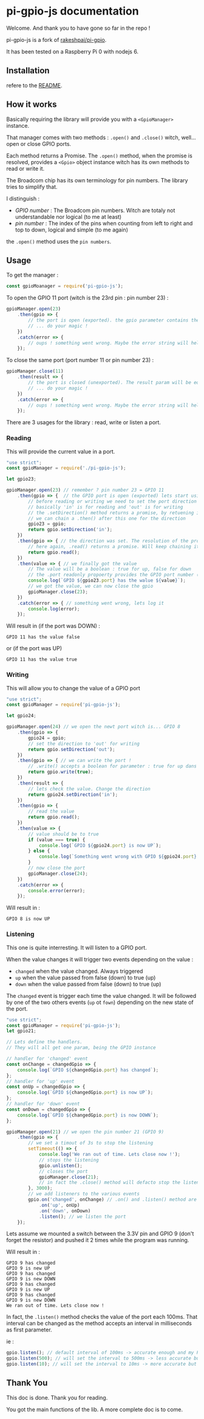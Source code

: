 # pi-gpio-js documentation

Welcome. And thank you to have gone so far in the repo !

pi-gpio-js is a fork of [rakeshpai/pi-gpio](https://github.com/rakeshpai/pi-gpio).

It has been tested on a Raspberry Pi 0 with nodejs 6.

## Installation

refere to the [README](https://github.com/EyeDive/pi-gpio-js/blob/master/README.md#installation).

## How it works

Basically requiring the library will provide you with a `<GpioManager>` instance.

That manager comes with two methods : `.open()` and `.close()` witch, well... open
or close GPIO ports.

Each method returns a Promise. The `.open()` method, when the promise is resolved,
provides a `<Gpio>` object instance witch has its own methods to read or write it.

The Broadcom chip has its own terminology for pin numbers. The library tries to simplify that.

I distinguish :
 - _GPIO number_ : The Broadcom pin numbers. Witch are totaly not understandable nor logical (to me at least)
 - _pin number_ : The index of the pins when counting from left to right and top to down, logical and
 simple (to me again)
 
the `.open()` method uses the `pin numbers`.

## Usage

To get the manager :

```javascript
const gpioMoanager = require('pi-gpio-js');
```

To open the GPIO 11 port (witch is the 23rd pin : pin number 23) :

```javascript
gpioManager.open(23)
    .then(gpio => {
        // the port is open (exported). the gpio parameter contains the Gpio instance
        // ... do your magic !
    })
    .catch(error => {
        // oups ! something went wrong. Maybe the error string will help you
    });
```

To close the same port (port number 11 or pin number 23) :

```javascript
gpioManager.close(11)
    .then(result => {
        // the port is closed (unexported). The result param will be equal to true if port was open before
        // ... do your magic !
    })
    .catch(error => {
        // oups ! something went wrong. Maybe the error string will help you
    });
```

There are 3 usages for the library : read, write or listen a port.

### Reading

This will provide the current value in a port.

```javascript
"use strict";
const gpioManager = require('./pi-gpio-js');

let gpio23;

gpioManager.open(23) // remember ? pin number 23 = GPIO 11
    .then(gpio => {  // the GPIO port is open (exported) lets start using it
        // before reading or writing we need to set the port direction
        // basically 'in' is for reading and 'out' is for writing
        // the .setDirection() method returns a promise, by retuening it
        // we can chain a .then() after this one for the direction
        gpio23 = gpio;
        return gpio.setDirection('in');
    })
    .then(gpio => { // the direction was set. The resolution of the promise gives the same gpio instance
        // here again, .read() returns a promise. Will keep chaining it
        return gpio.read();
    })
    .then(value => { // we finally got the value
        // The value will be a boolean : true for up, false for down
        // the .port readonly propoerty provides the GPIO port number (11 here)
        console.log(`GPIO ${gpio23.port} has the walue ${value}`);
        // we got the value, we can now close the gpio
        gpioManager.close(23);
    })
    .catch(error => { // something went wrong, lets log it
        console.log(error);
    });

```

Will result in (if the port was DOWN) :

```
GPIO 11 has the value false
```

or (if the port was UP)

```
GPIO 11 has the value true
```

### Writing

This will allow you to change the value of a GPIO port

```javascript
"use strict";
const gpioManager = require('pi-gpio-js');

let gpio24;

gpioManager.open(24) // we open the newt port witch is... GPIO 8
    .then(gpio => {
        gpio24 = gpio;
        // set the direction to 'out' for writing
        return gpio.setDirection('out');
    })
    .then(gpio => { // we can write the port !
        // .write() accepts a boolean for parameter : true for up dans false for down
        return gpio.write(true);
    })
    .then(result => {
        // lets check the value. Change the direction
        return gpio24.setDirection('in');
    })
    .then(gpio => {
        // read the value
        return gpio.read();
    })
    .then(value => {
        // value should be to true
        if (value === true) {
            console.log(`GPIO ${gpio24.port} is now UP`);
        } else {
            console.log(`Something went wrong with GPIO ${gpio24.port} writting`);
        }
        // now close the port
        gpioManager.close(24);
    })
    .catch(error => {
        console.error(error);
    });
```

Will result in :

```
GPIO 8 is now UP
```

### Listening

This one is quite interresting. It will listen to a GPIO port. 

When the value changes it will trigger two events depending on the value :

 - `changed` when the value changed. Always triggered
 - `up` when the value passed from false (down) to true (up)
 - `down` when the value passed from false (down) to true (up)
 
The `changed` event is trigger each time the value changed. It will be followed by one of the
two others events (`up` ot `fown`) depending on the new state of the port.
 
 
```javascript
"use strict";
const gpioManager = require('pi-gpio-js');
let gpio21;

// Lets define the handlers.
// They will all get one param, being the GPIO instance

// handler for 'changed' event
const onChange = changedGpio => {
    console.log(`GPIO ${changedGpio.port} has changed`);
};
// handler for 'up' event
const onUp = changedGpio => {
    console.log(`GPIO ${changedGpio.port} is now UP`);
};
// handler for 'down' event
const onDown = changedGpio => {
    console.log(`GPIO ${changedGpio.port} is now DOWN`);
};

gpioManager.open(21) // we open the pin number 21 (GPIO 9)
    .then(gpio => {
        // we set a timout of 3s to stop the listening
        setTimeout(() => {
            console.log('We ran out of time. Lets close now !');
            // stops the listening
            gpio.unlisten();
            // closes the port
            gpioManager.close(21);
            // in fact the .close() method will defacto stop the listening. But lets keep clear and clean.
        }, 3000);
        // we add listeners to the various events
        gpio.on('changed', onChange) // .on() and .listen() method are fluent
            .on('up', onUp)
            .on('down', onDown)
            .listen(); // we listen the port
    });
```

Lets assume we mounted a switch between the 3.3V pin and GPIO 9 (don't forget the resistor)
and pushed it 2 times while the program was running.

Will result in :

```
GPIO 9 has changed
GPIO 9 is new UP
GPIO 9 has changed
GPIO 9 is new DOWN
GPIO 9 has changed
GPIO 9 is new UP
GPIO 9 has changed
GPIO 9 is new DOWN
We ran out of time. Lets close now !
```

In fact, the `.listen()` method checks the value of the port each 100ms. That interval
can be changed as the method accepts an interval in milliseconds as first parameter.

ie :
```javascript
gpio.listen(); // default interval of 100ms -> accurate enough and my Pi did not burn yet
gpio.listen(500); // will set the interval to 500ms -> less accurate but better for the Pi's charge
gpio.listen(10); // will set the interval to 10ms -> more accurate but don't shout at me if your Pi burst in flames !
```

## Thank You

This doc is done. Thank you for reading.

You got the main functions of the lib. A more complete doc is to come.

